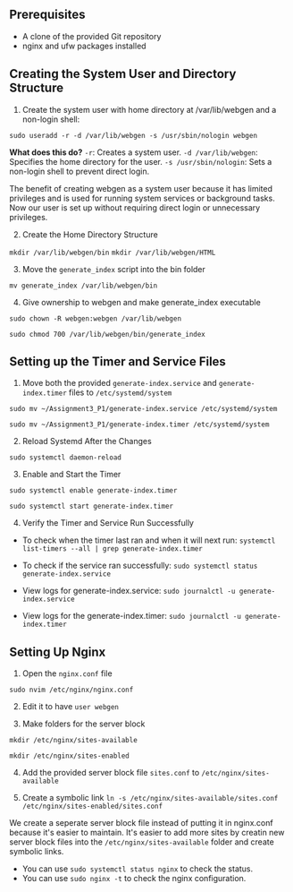 ## Prerequisites 
- A clone of the provided Git repository 
- nginx and ufw packages installed

## Creating the System User and Directory Structure

1. Create the system user with home directory at /var/lib/webgen and a non-login shell:

`sudo useradd -r -d /var/lib/webgen -s /usr/sbin/nologin webgen` 

**What does this do?**
`-r`: Creates a system user.
`-d /var/lib/webgen`: Specifies the home directory for the user.
`-s /usr/sbin/nologin`: Sets a non-login shell to prevent direct login.

The benefit of creating webgen as a system user because it has limited privileges and is used for running system services or background tasks. Now our user is set up without requiring direct login or unnecessary privileges.

2. Create the Home Directory Structure

`mkdir /var/lib/webgen/bin`
`mkdir /var/lib/webgen/HTML` 

3. Move the `generate_index` script into the bin folder

`mv generate_index /var/lib/webgen/bin`

4. Give ownership to webgen and make generate_index executable 

`sudo chown -R webgen:webgen /var/lib/webgen`

`sudo chmod 700 /var/lib/webgen/bin/generate_index` 

## Setting up the Timer and Service Files

1. Move both the provided `generate-index.service` and `generate-index.timer` files to `/etc/systemd/system`

`sudo mv ~/Assignment3_P1/generate-index.service /etc/systemd/system`

`sudo mv ~/Assignment3_P1/generate-index.timer /etc/systemd/system`

2. Reload Systemd After the Changes

`sudo systemctl daemon-reload` 

3. Enable and Start the Timer

`sudo systemctl enable generate-index.timer`

`sudo systemctl start generate-index.timer`

4. Verify the Timer and Service Run Successfully

- To check when the timer last ran and when it will next run: `systemctl list-timers --all | grep generate-index.timer`

- To check if the service ran successfully: `sudo systemctl status generate-index.service`

- View logs for generate-index.service: `sudo journalctl -u generate-index.service`

- View logs for the generate-index.timer: `sudo journalctl -u generate-index.timer`

## Setting Up Nginx

1. Open the `nginx.conf` file 

`sudo nvim /etc/nginx/nginx.conf`

2. Edit it to have `user webgen`

3. Make folders for the server block 

`mkdir /etc/nginx/sites-available`

`mkdir /etc/nginx/sites-enabled`

4. Add the provided server block file `sites.conf` to `/etc/nginx/sites-available`

5. Create a symbolic link `ln -s /etc/nginx/sites-available/sites.conf /etc/nginx/sites-enabled/sites.conf`

We create a seperate server block file instead of putting it in nginx.conf because it's easier to maintain. It's easier to add more sites by creatin new server block files into the `/etc/nginx/sites-available` folder and create symbolic links. 

- You can use `sudo systemctl status nginx` to check the status. 
- You can use `sudo nginx -t` to check the nginx configuration.








